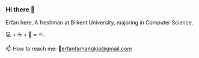 ### Hi there 👋
Erfan here, A freshman at Bilkent University, majoring in Computer Science.

💻 + ☕ + 🎵 = ♾️.

📫 How to reach me: 
   :e-mail:erfanfarhangkia@gmail.com
   
   
<!--
**Erfan-FK/Erfan-FK** is a ✨ _special_ ✨ repository because its `README.md` (this file) appears on your GitHub profile.

Here are some ideas to get you started:

- 🔭 I’m currently working on ...
- 🌱 I’m currently learning ...
- 👯 I’m looking to collaborate on ...
- 🤔 I’m looking for help with ...
- 💬 Ask me about ...
- 📫 How to reach me: ...
- 😄 Pronouns: ...
- ⚡ Fun fact: ...
-->
